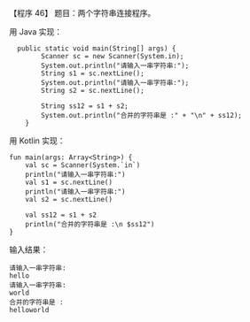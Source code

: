 【程序 46】 题目：两个字符串连接程序。

用 Java 实现：

```
  public static void main(String[] args) {
        Scanner sc = new Scanner(System.in);
        System.out.println("请输入一串字符串:");
        String s1 = sc.nextLine();
        System.out.println("请输入一串字符串:");
        String s2 = sc.nextLine();

        String ss12 = s1 + s2;
        System.out.println("合并的字符串是 :" + "\n" + ss12);
    }
```

用 Kotlin 实现：

    fun main(args: Array<String>) {
        val sc = Scanner(System.`in`)
        println("请输入一串字符串:")
        val s1 = sc.nextLine()
        println("请输入一串字符串:")
        val s2 = sc.nextLine()

        val ss12 = s1 + s2
        println("合并的字符串是 :\n $ss12")
    }

输入结果：

```
请输入一串字符串:
hello
请输入一串字符串:
world
合并的字符串是 :
helloworld
```




